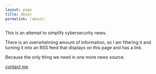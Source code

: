 ```yaml
---
layout: page
title: About
permalink: /about/
---
```


This is an attempt to simplify cybersecurity news.

There is an overwhelming amount of information, so I am filtering it and
turning it into an RSS feed that displays on this page and has a link.

Because the only thing we need in one more news source.

[contact me](contact.infosecfollow.com)

